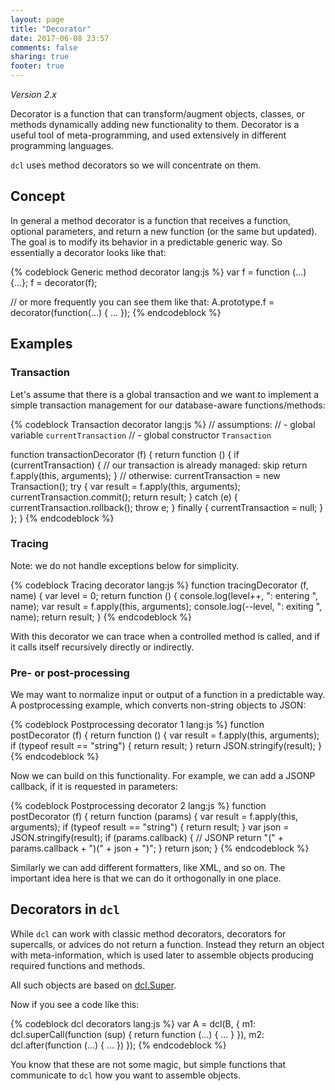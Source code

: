 ```yaml
---
layout: page
title: "Decorator"
date: 2017-06-08 23:57
comments: false
sharing: true
footer: true
---
```


*Version 2.x*

Decorator is a function that can transform/augment objects, classes, or methods dynamically adding new functionality to them. Decorator is a useful tool of meta-programming, and used extensively in different programming languages.

`dcl` uses method decorators so we will concentrate on them.

## Concept

In general a method decorator is a function that receives a function, optional parameters, and return a new function (or the same but updated). The goal is to modify its behavior in a predictable generic way. So essentially a decorator looks like that:

{% codeblock Generic method decorator lang:js %}
var f = function (...) {...};
f = decorator(f);

// or more frequently you can see them like that:
A.prototype.f = decorator(function(...) {
  ...
});
{% endcodeblock %}

## Examples

### Transaction

Let's assume that there is a global transaction and we want to implement a simple transaction management for our database-aware functions/methods:

{% codeblock Transaction decorator lang:js %}
// assumptions:
// - global variable `currentTransaction`
// - global constructor `Transaction`

function transactionDecorator (f) {
  return function () {
    if (currentTransaction) {
      // our transaction is already managed: skip
      return f.apply(this, arguments);
    }
    // otherwise:
    currentTransaction = new Transaction();
    try {
      var result = f.apply(this, arguments);
      currentTransaction.commit();
      return result;
    } catch (e) {
      currentTransaction.rollback();
      throw e;
    } finally {
      currentTransaction = null;
    }
  };
}
{% endcodeblock %}

### Tracing

Note: we do not handle exceptions below for simplicity.

{% codeblock Tracing decorator lang:js %}
function tracingDecorator (f, name) {
  var level = 0;
  return function () {
    console.log(level++, ": entering ", name);
    var result = f.apply(this, arguments);
    console.log(--level, ": exiting ", name);
    return result;
}
{% endcodeblock %}

With this decorator we can trace when a controlled method is called, and if it calls itself recursively directly or indirectly.

### Pre- or post-processing

We may want to normalize input or output of a function in a predictable way. A postprocessing example, which converts non-string objects to JSON:

{% codeblock Postprocessing decorator 1 lang:js %}
function postDecorator (f) {
  return function () {
    var result = f.apply(this, arguments);
    if (typeof result == "string") {
      return result;
    }
    return JSON.stringify(result);
}
{% endcodeblock %}

Now we can build on this functionality. For example, we can add a JSONP callback, if it is requested in parameters:

{% codeblock Postprocessing decorator 2 lang:js %}
function postDecorator (f) {
  return function (params) {
    var result = f.apply(this, arguments);
    if (typeof result == "string") {
      return result;
    }
    var json = JSON.stringify(result);
    if (params.callback) {
      // JSONP
      return "(" + params.callback + ")(" + json + ")";
    }
    return json;
}
{% endcodeblock %}

Similarly we can add different formatters, like XML, and so on. The important idea here is that we can do it orthogonally in one place.

## Decorators in `dcl`

While `dcl` can work with classic method decorators, decorators for supercalls, or advices do not return a function. Instead they return an object with meta-information, which is used later to assemble objects producing required functions and methods.

All such objects are based on [dcl.Super](/2.x/docs/dcl_js/super/).

Now if you see a code like this:

{% codeblock dcl decorators lang:js %}
var A = dcl(B, {
  m1: dcl.superCall(function (sup) {
    return function (...) {
      ...
    }
  }),
  m2: dcl.after(function (...) {
    ...
  })
});
{% endcodeblock %}

You know that these are not some magic, but simple functions that communicate to `dcl` how you want to assemble objects.
